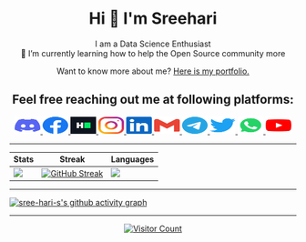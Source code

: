 <h1 align="center">Hi 👋 I'm Sreehari</h1>
<p align="center">I am a Data Science Enthusiast<br>🌱 I’m currently learning how to help the Open Source community more</p>
<p align="center">Want to know more about me? <a href="https://sree-hari-s.github.io/Portfolio-1/" target="_blank">Here is my portfolio.</a></p>
<h2 align="center">Feel free reaching out me at following platforms:</h2>
<div align="center">
  <a href="https://discordapp.com/users/422937496318377994" target="_blank">
    <img src="assets/icons/social/discord/default.svg" width="45" height="30" alt="discord logo"  />
  </a>
  <a href="https://www.facebook.com/sreehari.1999" target="_blank">
    <img src="assets/icons/social/facebook/default.svg" width="45" height="30" alt="facebook logo"  />
  </a>
  <a href="https://www.hackerrank.com/sreeharis1999?hr_r=1" target="_blank">
    <img src="assets/icons/social/hackerrank/default.svg" width="45" height="30" alt="hackerrank logo"  />
  </a>
  <a href="https://www.instagram.com/______aegon______/" target="_blank">
    <img src="assets/icons/social/instagram/default.svg" width="45" height="30" alt="instagram logo"  />
  </a>
  <a href="https://www.linkedin.com/in/sreehari-s-1680" target="_blank">
    <img src="assets/icons/social/linkedin/default.svg" width="45" height="30" alt="linkedin logo"  />
  </a>
  <a href="mailto:sreeharis1999@gmail.com" target="_blank">
    <img src="assets/icons/social/gmail/default.svg" width="45" height="30" alt="Gmail logo"  />
  </a>
  <a href="https://t.me/no_one_99" target="_blank">
    <img src="assets/icons/social/telegram/default.svg" width="45" height="30" alt="telegram logo"  />
  </a>
  <a href="https://twitter.com/sreehari__s" target="_blank">
    <img src="assets/icons/social/twitter/default.svg" width="45" height="30" alt="twitter logo"  />
  </a>
  <a href="https://wa.me/+918089776183" target="_blank">
    <img src="assets/icons/social/whatsapp/default.svg" width="45" height="30" alt="whatsapp logo"  />
  </a>
  <a href="https://www.youtube.com/@sreeharis3989" target="_blank">
    <img src="assets/icons/social/youtube/default.svg" width="45" height="30" alt="youtube logo"  />
  </a>
</div>

---

|Stats |Streak |Languages
|---|---|---|
|[![](http://github-profile-summary-cards.vercel.app/api/cards/stats?username=sree-hari-s&theme=gruvbox)](https://github.com/sree-hari-s/)|[![GitHub Streak](https://streak-stats.demolab.com?user=sree-hari-s&theme=gruvbox&hide_border=true&border_radius=32&date_format=j%20M%5B%20Y%5D&ring=888888)](https://github.com/sree-hari-s/)|[![](http://github-profile-summary-cards.vercel.app/api/cards/repos-per-language?username=sree-hari-s&theme=gruvbox)](https://github.com/sree-hari-s/)|

---

[![sree-hari-s's github activity graph](https://github-readme-activity-graph.vercel.app/graph?username=sree-hari-s&bg_color=282624&color=d68a1f&line=a8a8a8&point=b05907&area=true&hide_border=true)](https://github.com/sree-hari-s/Programming-Gifs)

<div align='center'>

---
[![Visitor Count](https://visitcount.itsvg.in/api?id=sree-hari-s&label=Profile%20Views&icon=0&pretty=true)](https://visitcount.itsvg.in)
</div>
